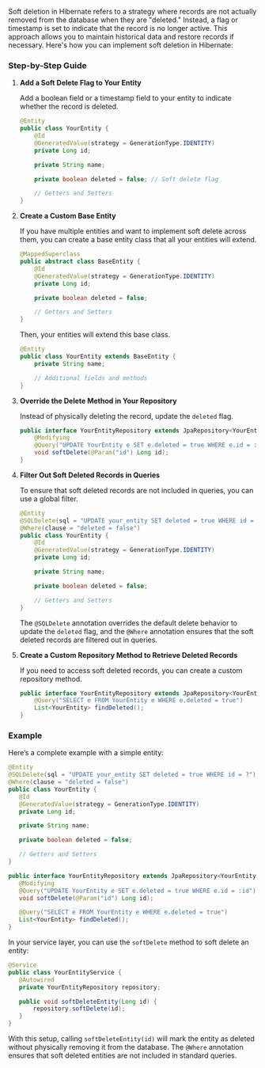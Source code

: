 Soft deletion in Hibernate refers to a strategy where records are not actually removed from the database when they are "deleted." Instead, a flag or timestamp is set to indicate that the record is no longer active. This approach allows you to maintain historical data and restore records if necessary. Here's how you can implement soft deletion in Hibernate:

### Step-by-Step Guide

1. **Add a Soft Delete Flag to Your Entity**

   Add a boolean field or a timestamp field to your entity to indicate whether the record is deleted.

   ```java
   @Entity
   public class YourEntity {
       @Id
       @GeneratedValue(strategy = GenerationType.IDENTITY)
       private Long id;

       private String name;

       private boolean deleted = false; // Soft delete flag

       // Getters and Setters
   }
   ```

2. **Create a Custom Base Entity**

   If you have multiple entities and want to implement soft delete across them, you can create a base entity class that all your entities will extend.

   ```java
   @MappedSuperclass
   public abstract class BaseEntity {
       @Id
       @GeneratedValue(strategy = GenerationType.IDENTITY)
       private Long id;

       private boolean deleted = false;

       // Getters and Setters
   }
   ```

   Then, your entities will extend this base class.

   ```java
   @Entity
   public class YourEntity extends BaseEntity {
       private String name;

       // Additional fields and methods
   }
   ```

3. **Override the Delete Method in Your Repository**

   Instead of physically deleting the record, update the `deleted` flag.

   ```java
   public interface YourEntityRepository extends JpaRepository<YourEntity, Long> {
       @Modifying
       @Query("UPDATE YourEntity e SET e.deleted = true WHERE e.id = :id")
       void softDelete(@Param("id") Long id);
   }
   ```

4. **Filter Out Soft Deleted Records in Queries**

   To ensure that soft deleted records are not included in queries, you can use a global filter. 

   ```java
   @Entity
   @SQLDelete(sql = "UPDATE your_entity SET deleted = true WHERE id = ?")
   @Where(clause = "deleted = false")
   public class YourEntity {
       @Id
       @GeneratedValue(strategy = GenerationType.IDENTITY)
       private Long id;

       private String name;

       private boolean deleted = false;

       // Getters and Setters
   }
   ```

   The `@SQLDelete` annotation overrides the default delete behavior to update the `deleted` flag, and the `@Where` annotation ensures that the soft deleted records are filtered out in queries.

5. **Create a Custom Repository Method to Retrieve Deleted Records**

   If you need to access soft deleted records, you can create a custom repository method.

   ```java
   public interface YourEntityRepository extends JpaRepository<YourEntity, Long> {
       @Query("SELECT e FROM YourEntity e WHERE e.deleted = true")
       List<YourEntity> findDeleted();
   }
   ```

### Example

Here’s a complete example with a simple entity:

```java
@Entity
@SQLDelete(sql = "UPDATE your_entity SET deleted = true WHERE id = ?")
@Where(clause = "deleted = false")
public class YourEntity {
   @Id
   @GeneratedValue(strategy = GenerationType.IDENTITY)
   private Long id;

   private String name;

   private boolean deleted = false;

   // Getters and Setters
}

public interface YourEntityRepository extends JpaRepository<YourEntity, Long> {
   @Modifying
   @Query("UPDATE YourEntity e SET e.deleted = true WHERE e.id = :id")
   void softDelete(@Param("id") Long id);

   @Query("SELECT e FROM YourEntity e WHERE e.deleted = true")
   List<YourEntity> findDeleted();
}
```

In your service layer, you can use the `softDelete` method to soft delete an entity:

```java
@Service
public class YourEntityService {
   @Autowired
   private YourEntityRepository repository;

   public void softDeleteEntity(Long id) {
       repository.softDelete(id);
   }
}
```

With this setup, calling `softDeleteEntity(id)` will mark the entity as deleted without physically removing it from the database. The `@Where` annotation ensures that soft deleted entities are not included in standard queries.